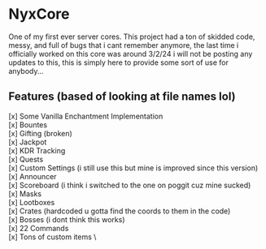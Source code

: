# NyxCore
One of my first ever server cores. This project had a ton of skidded code, messy, and full of bugs that i cant remember anymore, the last time i officially worked on this core was around 3/2/24
i will not be posting any updates to this, this is simply here to provide some sort of use for anybody...

## Features (based of looking at file names lol) 
[x] Some Vanilla Enchantment Implementation \
[x] Bountes \
[x] Gifting (broken) \
[x] Jackpot \
[x] KDR Tracking \
[x] Quests \
[x] Custom Settings (i still use this but mine is improved since this version) \
[x] Announcer \
[x] Scoreboard (i think i switched to the one on poggit cuz mine sucked) \
[x] Masks \
[x] Lootboxes \
[x] Crates (hardcoded u gotta find the coords to them in the code) \
[x] Bosses (i dont think this works) \
[x] 22 Commands \
[x] Tons of custom items \
